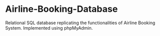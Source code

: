 # Airline-Booking-Database
Relational SQL database replicating the functionalities of Airline Booking System. Implemented using phpMyAdmin.
